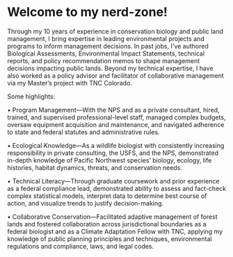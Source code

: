 # Welcome to my nerd-zone! 

Through my 10 years of experience in conservation biology and public land management, I bring expertise in leading environmental projects and programs to inform management decisions. In past jobs, I've authored Biological Assessments, Environmental Impact Statements, technical reports, and policy recommendation memos to shape management decisions impacting public lands. Beyond my technical expertise, I have also worked as a policy advisor and facilitator of collaborative management via my Master’s project with TNC Colorado.

Some highlights:

•	Program Management—With the NPS and as a private consultant, hired, trained, and supervised professional-level staff, managed complex budgets, oversaw equipment acquisition and maintenance, and navigated adherence to state and federal statutes and administrative rules. 
 
•	Ecological Knowledge—As a wildlife biologist with consistently increasing responsibility in private consulting, the USFS, and the NPS, demonstrated in-depth knowledge of Pacific Northwest species’ biology, ecology, life histories, habitat dynamics, threats, and conservation needs.

•	Technical Literacy—Through graduate coursework and prior experience as a federal compliance lead, demonstrated ability to assess and fact-check complex statistical models, interpret data to determine best course of action, and visualize trends to justify decision-making. 

•	Collaborative Conservation—Facilitated adaptive management of forest lands and fostered collaboration across jurisdictional boundaries as a federal biologist and as a Climate Adaptation Fellow with TNC, applying my knowledge of public planning principles and techniques, environmental regulations and compliance, laws, and legal codes.

<!--
**steven-mitchell/steven-mitchell** is a ✨ _special_ ✨ repository because its `README.md` (this file) appears on your GitHub profile.

Here are some ideas to get you started:

- 🔭 I’m currently working on ...
- 🌱 I’m currently learning ...
- 👯 I’m looking to collaborate on ...
- 🤔 I’m looking for help with ...
- 💬 Ask me about ...
- 📫 How to reach me: ...
- 😄 Pronouns: ...
- ⚡ Fun fact: ...
-->
